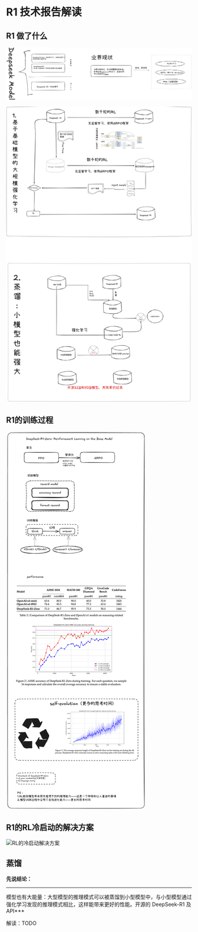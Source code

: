 # R1 技术报告解读

## R1 做了什么

![R1做了什么](https://github.com/xiangyuliu/material_arrangement/blob/local_edit_20250206/sources/image/Deepseek%E6%A8%A1%E5%9E%8B.png)


![R1的贡献](https://github.com/xiangyuliu/material_arrangement/blob/local_edit_20250206/sources/image/Deepseek%E8%B4%A1%E7%8C%AE.png)


## R1的训练过程

![R1-zero的训练过程](https://github.com/xiangyuliu/material_arrangement/blob/local_edit_20250206/sources/image/R1-zero.png)



## R1的RL冷启动的解决方案

![RL的冷启动解决方案]()


## 蒸馏

**先说结论：**

***
模型也有大能量：大型模型的推理模式可以被蒸馏到小型模型中，与小型模型通过强化学习发现的推理模式相比，这样能带来更好的性能。开源的 DeepSeek-R1 及API***


解读：TODO


